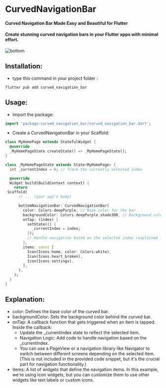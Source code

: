 # CurvedNavigationBar

#### Curved Navigation Bar Made Easy and Beautiful for Flutter

#### Create stunning curved navigation bars in your Flutter apps with minimal effort.


![bottom](https://miro.medium.com/v2/resize:fit:640/format:webp/1*voW7XoRwwOMwzAyVFG01HQ.png)









## Installation:

* type this command in your project folder :
```
flutter pub add curved_navigation_bar

````


## Usage:

* Import the package:

```Dart
import 'package:curved_navigation_bar/curved_navigation_bar.dart';
```
* Create a CurvedNavigationBar in your Scaffold:

```Dart
class MyHomePage extends StatefulWidget {
  @override
  _MyHomePageState createState() => _MyHomePageState();
}

class _MyHomePageState extends State<MyHomePage> {
  int _currentIndex = 0; // Track the currently selected index

  @override
  Widget build(BuildContext context) {
    return   
 Scaffold(
      // ... (your app's body)

      bottomNavigationBar: CurvedNavigationBar(
        color: Colors.deepPurple, // Base color for the bar
        backgroundColor: Colors.deepPurple.shade300, // Background color
        onTap: (index) {
          setState(() {
            _currentIndex = index;
          });
          // Handle navigation based on the selected index (explained later)
        },
        items: const [
          Icon(Icons.home, color: Colors.white),
          Icon(Icons.heart_broken),
          Icon(Icons.settings),
        ],
      ),
    );
  }
}
```

## Explanation:

* color: Defines the base color of the curved bar.
* backgroundColor: Sets the background color behind the curved bar.
* onTap: A callback function that gets triggered when an item is tapped. Inside the callback:
    * Update the _currentIndex state to reflect the selected item.
    * Navigation Logic: Add code to handle navigation based on the _currentIndex.
    * You can use a PageView or a navigation library like Navigator to switch between different screens depending on the selected item. (This is not included in the provided code snippet, but it's the crucial part for navigation functionality.)
* items: A list of widgets that define the navigation items. In this example, we're using Icon widgets, but you can customize them to use other widgets like text labels or custom icons.

